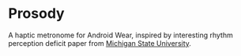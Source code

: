 # Prosody
A haptic metronome for Android Wear, inspired by interesting rhythm perception deficit paper from [Michigan State University](http://www.sciencedirect.com/science/article/pii/S0093934X15000735).
